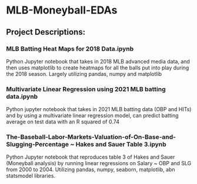 # MLB-Moneyball-EDAs

## Project Descriptions:

### MLB Batting Heat Maps for 2018 Data.ipynb

Python Jupyter notebook that takes in 2018 MLB advanced media data, and then uses matplotlib to create heatmaps for all the balls put into play during the 2018 season. Largely utilizing pandas, numpy and matplotlib

### Multivariate Linear Regression using 2021 MLB batting data.ipynb

Python jupyter notebook that takes in 2021 MLB batting data (OBP and HITs) and by using a multivariate linear regression model,    can predict batting average on test data with an R squared of 0.74

### The-Baseball-Labor-Markets-Valuation-of-On-Base-and-Slugging-Percentage ~ Hakes and Sauer Table 3.ipynb

Python Jupyter notebook that reproduces table 3 of Hakes and Sauer (Moneyball analysis) by running linear regressions on Salary ~ OBP and SLG from 2000 to 2004. Utilizing pandas, numpy, seaborn, matplotlib, abn statsmodel libraries.
